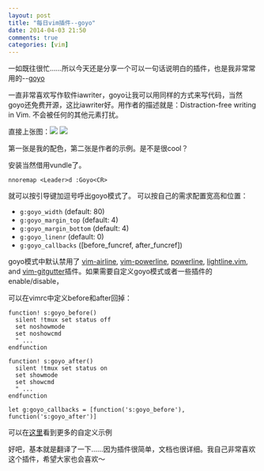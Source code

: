 ```yaml
---
layout: post
title: "每日vim插件--goyo"
date: 2014-04-03 21:50
comments: true
categories: [vim]
---
```

一如既往很忙……所以今天还是分享一个可以一句话说明白的插件，也是我非常常用的--[goyo](https://github.com/junegunn/goyo.vim)

一直非常喜欢写作软件iawriter，goyo让我可以用同样的方式来写代码，当然goyo还免费开源，这比iawriter好。用作者的描述就是：Distraction-free writing in Vim. 不会被任何的其他元素打扰。
<!--more-->
直接上张图：![](http://ww4.sinaimg.cn/large/69d56e38gw1ef2r2wod9uj21kw0zkte6.jpg)
![](https://raw.github.com/junegunn/i/master/goyo.png)

第一张是我的配色，第二张是作者的示例。是不是很cool？

安装当然借用vundle了。

	nnoremap <Leader>d :Goyo<CR>

就可以按引导键加逗号呼出goyo模式了。
可以按自己的需求配置宽高和位置：

- `g:goyo_width` (default: 80)
- `g:goyo_margin_top` (default: 4)
- `g:goyo_margin_bottom` (default: 4)
- `g:goyo_linenr` (default: 0)
- `g:goyo_callbacks` ([before_funcref, after_funcref])

goyo模式中默认禁用了
[vim-airline](https://github.com/bling/vim-airline),
[vim-powerline](https://github.com/Lokaltog/vim-powerline),
[powerline](https://github.com/Lokaltog/powerline),
[lightline.vim](https://github.com/itchyny/lightline.vim), and
[vim-gitgutter](https://github.com/airblade/vim-gitgutter)插件。如果需要自定义goyo模式或者一些插件的enable/disable，

可以在vimrc中定义before和after回掉：

```vim
function! s:goyo_before()
  silent !tmux set status off
  set noshowmode
  set noshowcmd
  " ...
endfunction

function! s:goyo_after()
  silent !tmux set status on
  set showmode
  set showcmd
  " ...
endfunction

let g:goyo_callbacks = [function('s:goyo_before'), function('s:goyo_after')]
```

可以在[这里](https://github.com/junegunn/goyo.vim/wiki/Customization)看到更多的自定义示例


好吧，基本就是翻译了一下……因为插件很简单，文档也很详细。我自己非常喜欢这个插件，希望大家也会喜欢～


